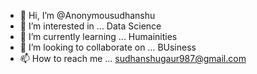 - 👋 Hi, I’m @Anonymousudhanshu
- 👀 I’m interested in ... Data Science
- 🌱 I’m currently learning ... Humainities
- 💞️ I’m looking to collaborate on ... BUsiness
- 📫 How to reach me ... sudhanshugaur987@gmail.com

<!---
Anonymousudhanshu/Anonymousudhanshu is a ✨ special ✨ repository because its `README.md` (this file) appears on your GitHub profile.
You can click the Preview link to take a look at your changes.
--->
